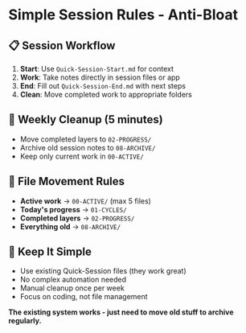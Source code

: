 # Simple Session Rules - Anti-Bloat

## 📋 Session Workflow
1. **Start**: Use `Quick-Session-Start.md` for context
2. **Work**: Take notes directly in session files or app
3. **End**: Fill out `Quick-Session-End.md` with next steps
4. **Clean**: Move completed work to appropriate folders

## 🧹 Weekly Cleanup (5 minutes)
- Move completed layers to `02-PROGRESS/`
- Archive old session notes to `08-ARCHIVE/`
- Keep only current work in `00-ACTIVE/`

## 📁 File Movement Rules
- **Active work** → `00-ACTIVE/` (max 5 files)
- **Today's progress** → `01-CYCLES/` 
- **Completed layers** → `02-PROGRESS/`
- **Everything old** → `08-ARCHIVE/`

## 🎯 Keep It Simple
- Use existing Quick-Session files (they work great)
- No complex automation needed
- Manual cleanup once per week
- Focus on coding, not file management

**The existing system works - just need to move old stuff to archive regularly.**